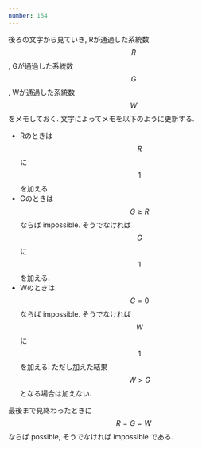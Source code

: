 ```yaml
---
number: 154
---
```

後ろの文字から見ていき, Rが通過した系統数 $$ R $$, Gが通過した系統数 $$ G $$, Wが通過した系統数 $$ W $$ をメモしておく. 文字によってメモを以下のように更新する.

- Rのときは $$ R $$ に $$ 1 $$ を加える.
- Gのときは $$ G \geq R $$ ならば impossible. そうでなければ $$ G $$ に $$ 1 $$ を加える.
- Wのときは $$ G = 0 $$ ならば impossible. そうでなければ $$ W $$ に $$ 1 $$ を加える. ただし加えた結果 $$ W \gt G $$ となる場合は加えない.

最後まで見終わったときに $$ R = G = W $$ ならば possible, そうでなければ impossible である.
